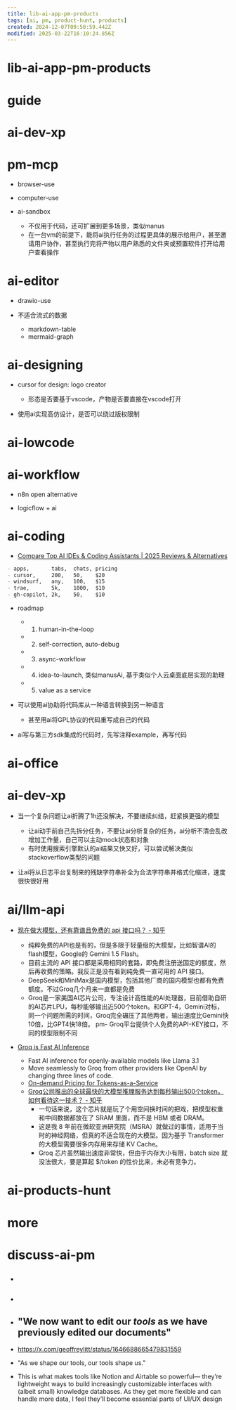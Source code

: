 ```yaml
---
title: lib-ai-app-pm-products
tags: [ai, pm, product-hunt, products]
created: 2024-12-07T09:50:59.442Z
modified: 2025-03-22T16:10:24.856Z
---
```


# lib-ai-app-pm-products

# guide

# ai-dev-xp

# pm-mcp

- browser-use
- computer-use

- ai-sandbox
  - 不仅用于代码，还可扩展到更多场景，类似manus
  - 在一台vm的前提下，能将ai执行任务的过程更具体的展示给用户，甚至邀请用户协作，甚至执行完将产物以用户熟悉的文件夹或预置软件打开给用户查看操作
# ai-editor
- drawio-use

- 不适合流式的数据
  - markdown-table
  - mermaid-graph
# ai-designing
- cursor for design: logo creator
  - 形态是否要基于vscode，产物是否要直接在vscode打开

- 使用ai实现高仿设计，是否可以绕过版权限制
# ai-lowcode

# ai-workflow

- n8n open alternative

- logicflow + ai
# ai-coding
- [Compare Top AI IDEs & Coding Assistants | 2025 Reviews & Alternatives](https://www.aiidecompare.com/)

```markdown
- apps,       tabs,  chats, pricing
- cursor,     200,   50,    $20
- windsurf,   any,   100,   $15
- trae,       5k,    1000,  $10
- gh-copilot, 2k,    50,    $10

```

- roadmap
  - 1. human-in-the-loop
  - 2. self-correction, auto-debug
  - 3. async-workflow
  - 4. idea-to-launch, 类似manusAi, 基于类似个人云桌面底层实现的助理
  - 5. value as a service

- 可以使用ai协助将代码库从一种语言转换到另一种语言
  - 甚至用ai将GPL协议的代码重写成自己的代码

- ai写与第三方sdk集成的代码时，先写注释example，再写代码
# ai-office

# ai-dev-xp

- 当一个复杂问题让ai折腾了1h还没解决，不要继续纠结，赶紧换更强的模型
  - 让ai动手前自己先拆分任务，不要让ai分析复杂的任务，ai分析不清会乱改增加工作量，自己可以主动mock状态和对象
  - 有时使用搜索引擎默认的ai结果又快又好，可以尝试解决类似stackoverflow类型的问题

- 让ai将从日志平台复制来的残缺字符串补全为合法字符串并格式化缩进，速度很快很好用
# ai/llm-api
- [现在做大模型，还有靠谱且免费的 api 接口吗？ - 知乎](https://www.zhihu.com/question/662092970)
  - 纯粹免费的API也是有的，但是多限于轻量级的大模型，比如智谱AI的flash模型，Google的 Gemini 1.5 Flash。
  - 目前主流的 API 接口都是采用相同的套路，即免费注册送固定的额度，然后再收费的策略。我反正是没有看到纯免费一直可用的 API 接口。
  - DeepSeek和MiniMax是国内模型，包括其他厂商的国内模型也都有免费额度。不过Groq几个月来一直都是免费
  - Groq是一家美国AI芯片公司，专注设计高性能的AI处理器，目前借助自研的AI芯片LPU，每秒能够输出近500个token。和GPT-4，Gemini对标，同一个问题所需的时间，Groq完全碾压了其他两者，输出速度比Gemini快10倍，比GPT4快18倍。
  pm- Groq平台提供个人免费的API-KEY接口，不同的模型限制不同

- [Groq is Fast AI Inference](https://groq.com/)
  - Fast AI inference for openly-available models like Llama 3.1
  - Move seamlessly to Groq from other providers like OpenAI by changing three lines of code.
  - [On-demand Pricing for Tokens-as-a-Service](https://groq.com/pricing/)
  - [Groq公司推出的全球最快的大模型推理服务达到每秒输出500个token，如何看待这一技术？ - 知乎](https://www.zhihu.com/question/645010090)
    - 一句话来说，这个芯片就是玩了个用空间换时间的把戏，把模型权重和中间数据都放在了 SRAM 里面，而不是 HBM 或者 DRAM。
    - 这是我 8 年前在微软亚洲研究院（MSRA）就做过的事情，适用于当时的神经网络，但真的不适合现在的大模型。因为基于 Transformer 的大模型需要很多内存用来存储 KV Cache。
    - Groq 芯片虽然输出速度非常快，但由于内存大小有限，batch size 就没法很大，要是算起 $/token 的性价比来，未必有竞争力。
# ai-products-hunt

# more

# discuss-ai-pm
- ## 

- ## 

- ## "We now want to edit our *tools* as we have previously edited our documents"
- https://x.com/geoffreylitt/status/1646688665479831559
- "As we shape our tools, our tools shape us." 
- This is what makes tools like Notion and Airtable so powerful— they’re lightweight ways to build increasingly customizable interfaces with (albeit small) knowledge databases. As they get more flexible and can handle more data, I feel they’ll become essential parts of UI/UX design
